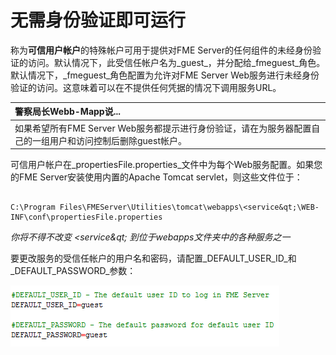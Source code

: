 # 无需身份验证即可运行

称为**可信用户帐户**的特殊帐户可用于提供对FME Server的任何组件的未经身份验证的访问。默认情况下，此受信任帐户名为_guest_，并分配给_fmeguest_角色。默认情况下，_fmeguest_角色配置为允许对FME Server Web服务进行未经身份验证的访问。这意味着可以在不提供任何凭据的情况下调用服务URL。

|  警察局长Webb-Mapp说... |
| :--- |
|  如果希望所有FME Server Web服务都提示进行身份验证，请在为服务器配置自己的一组用户和访问控制后删除guest帐户。 |

可信用户帐户在_propertiesFile.properties_文件中为每个Web服务配置。如果您的FME Server安装使用内置的Apache Tomcat servlet，则这些文件位于：

```text

C:\Program Files\FMEServer\Utilities\tomcat\webapps\<service&qt;\WEB-INF\conf\propertiesFile.properties
```

_你将不得不改变 &lt;service&qt; 到位于webapps文件夹中的各种服务之一_

要更改服务的受信任帐户的用户名和密码，请配置_DEFAULT\_USER\_ID_和_DEFAULT\_PASSWORD_参数：

![](../.gitbook/assets/3.001.trusteduseraccount.png)

